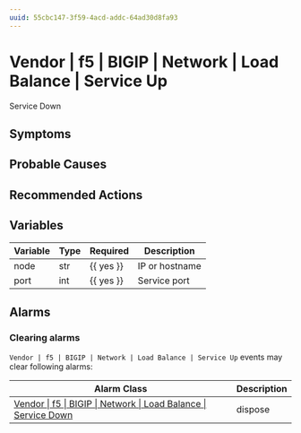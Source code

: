 ```yaml
---
uuid: 55cbc147-3f59-4acd-addc-64ad30d8fa93
---
```

# Vendor | f5 | BIGIP | Network | Load Balance | Service Up

Service Down

## Symptoms

## Probable Causes

## Recommended Actions

## Variables

Variable | Type | Required | Description
--- | --- | --- | ---
node | str | {{ yes }} | IP or hostname
port | int | {{ yes }} | Service port

## Alarms

### Clearing alarms

`Vendor | f5 | BIGIP | Network | Load Balance | Service Up` events may clear following alarms:

Alarm Class | Description
--- | ---
[Vendor \| f5 \| BIGIP \| Network \| Load Balance \| Service Down](../../../../../../alarm-classes/vendor/f5/bigip/network/load-balance/service-down.md) | dispose
